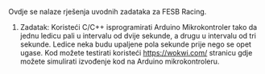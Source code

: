 Ovdje se nalaze rješenja uvodnih zadataka za FESB Racing.

1. Zadatak:
   Koristeći C/C++ isprogramirati Arduino Mikrokontroler tako da jednu ledicu pali u intervalu od dvije sekunde, a drugu u intervalu od tri sekunde.
   Ledice neka budu upaljene pola sekunde prije nego se opet ugase. Kod možete testirati koristeći https://wokwi.com/ stranicu gdje možete simulirati izvođenje kod na
   Arduino mikrokontroleru.
